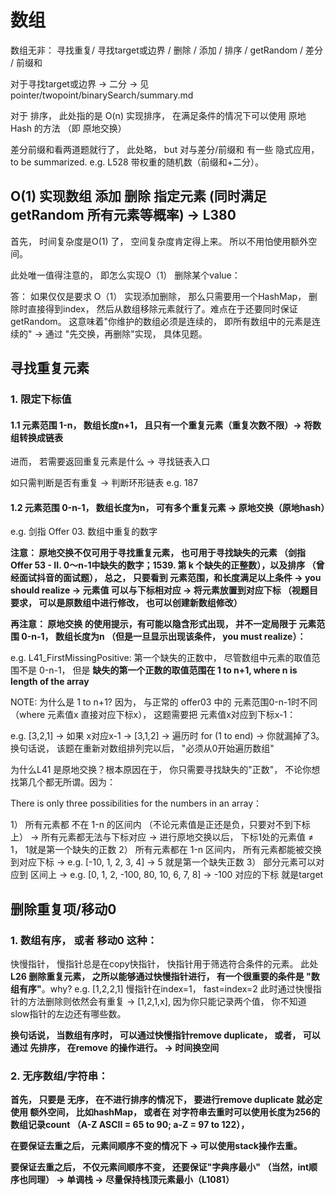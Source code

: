 # 数组

数组无非： 寻找重复/ 寻找target或边界 / 删除 / 添加 / 排序 / getRandom / 差分 / 前缀和

对于寻找target或边界 -> 二分 -> 见 pointer/twopoint/binarySearch/summary.md

对于 排序， 此处指的是 O(n) 实现排序， 在满足条件的情况下可以使用 原地Hash 的方法 （即 原地交换）

差分前缀和看两道题就行了， 此处略， but 对与差分/前缀和 有一些 隐式应用， to be summarized. e.g. L528 带权重的随机数（前缀和+二分）。

## O(1) 实现数组 添加 删除 指定元素 (同时满足getRandom 所有元素等概率) -> L380

首先， 时间复杂度是O(1) 了， 空间复杂度肯定得上来。 所以不用怕使用额外空间。

此处唯一值得注意的， 即怎么实现O（1） 删除某个value：

答： 如果仅仅是要求 O（1） 实现添加删除， 那么只需要用一个HashMap， 删除时直接得到index， 然后从数组移除元素就行了。难点在于还要同时保证getRandom。
这意味着"你维护的数组必须是连续的， 即所有数组中的元素是连续的" -> 通过 "先交换，再删除"实现， 具体见题。

## 寻找重复元素

### 1. 限定下标值

#### 1.1 元素范围 1-n， 数组长度n+1， 且只有一个重复元素（重复次数不限）-> 将数组转换成链表

进而， 若需要返回重复元素是什么 -> 寻找链表入口

如只需判断是否有重复 -> 判断环形链表
e.g. 187

####  1.2  元素范围 0-n-1， 数组长度为n， 可有多个重复元素 -> 原地交换（原地hash）

e.g. 剑指 Offer 03. 数组中重复的数字

**注意： 原地交换不仅可用于寻找重复元素， 也可用于寻找缺失的元素 （剑指 Offer 53 - II. 0～n-1中缺失的数字；1539. 第 k 个缺失的正整数），以及排序 （曾经面试抖音的面试题）， 总之， 只要看到 元素范围，和长度满足以上条件 -> you should realize -> 元素值
可以与下标相对应 -> 将元素放置到对应下标 （视题目要求， 可以是原数组中进行修改， 也可以创建新数组修改）**

**再注意： 原地交换 的使用提示，有可能以隐含形式出现， 并不一定局限于 元素范围 0-n-1， 数组长度为n （但是一旦显示出现该条件， you must realize）：**

e.g. L41_FirstMissingPositive: 第一个缺失的正数中， 尽管数组中元素的取值范围不是 0-n-1， 但是 **缺失的第一个正数的取值范围在 1 to n+1, where n is length of the array**

NOTE: 为什么是 1 to n+1? 因为， 与正常的 offer03 中的 元素范围0-n-1时不同（where 元素值x 直接对应下标x）， 这题需要把 元素值x对应到下标x-1：

e.g. [3,2,1] -> 如果 x对应x-1 -> [3,1,2] -> 遍历时 for (1 to end) -> 你就漏掉了3。 换句话说， 该题在重新对数组排列完以后， "必须从0开始遍历数组"


为什么L41 是原地交换？根本原因在于， 你只需要寻找缺失的"正数"， 不论你想找第几个都无所谓。因为：

There is only three possibilities for the numbers in an array：

1） 所有元素都 不在 1-n 的区间内 （不论元素值是正还是负，只要对不到下标上） -> 所有元素都无法与下标对应 -> 进行原地交换以后， 下标1处的元素值 ≠ 1， 1就是第一个缺失的正数
2） 所有元素都在 1-n 区间内， 所有元素都能被交换到对应下标 -> e.g. [-10, 1, 2, 3, 4] -> 5 就是第一个缺失正数
3） 部分元素可以对应到 区间上 -> e.g. [0, 1, 2, -100, 80, 10, 6, 7, 8] -> -100 对应的下标 就是target

## 删除重复项/移动0

### 1. 数组有序， 或者 移动0 这种：
快慢指针， 慢指针总是在copy快指针， 快指针用于筛选符合条件的元素。
此处 **L26 删除重复元素， 之所以能够通过快慢指针进行， 有一个很重要的条件是 "数组有序"**。why? e.g. [1,2,2,1] 慢指针在index=1， fast=index=2
此时通过快慢指针的方法删除则依然会有重复 -> [1,2,1,x], 因为你只能记录两个值， 你不知道slow指针的左边还有哪些数。

**换句话说， 当数组有序时， 可以通过快慢指针remove duplicate， 或者， 可以通过 先排序， 在remove 的操作进行。 -> 时间换空间**

### 2. 无序数组/字符串：
**首先， 只要是 无序， 在不进行排序的情况下， 要进行remove duplicate 就必定使用 额外空间， 比如hashMap， 或者在 对字符串去重时可以使用长度为256的数组记录count （A-Z ASCII = 65 to 90; a-Z = 97 to 122），**

**在要保证去重之后， 元素间顺序不变的情况下 -> 可以使用stack操作去重。**

**要保证去重之后， 不仅元素间顺序不变， 还要保证"字典序最小" （当然，int顺序也同理） -> 单调栈 -> 尽量保持栈顶元素最小（L1081）**
